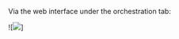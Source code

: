 Via the web interface under the orchestration tab:

![<img src="https://www.dropbox.com/s/2tlab463nrfe6uk/Screenshot%202017-08-15%2009.09.31.png?dl=0)">]

